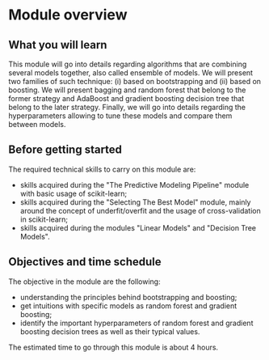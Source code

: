 # Module overview

## What you will learn

<!-- Give in plain English what the module is about -->

This module will go into details regarding algorithms that are combining
several models together, also called ensemble of models. We will present two
families of such technique: (i) based on bootstrapping and (ii) based
on boosting. We will present bagging and random forest that belong to the
former strategy and AdaBoost and gradient boosting decision tree that belong
to the later strategy. Finally, we will go into details regarding the
hyperparameters allowing to tune these models and compare them between models.

## Before getting started

<!-- Give the required skills for the module -->

The required technical skills to carry on this module are:

- skills acquired during the "The Predictive Modeling Pipeline" module with
  basic usage of scikit-learn;
- skills acquired during the "Selecting The Best Model" module, mainly around
  the concept of underfit/overfit and the usage of cross-validation in
  scikit-learn;
- skills acquired during the modules "Linear Models" and
  "Decision Tree Models".

<!-- Point to resources to learning these skills -->

## Objectives and time schedule

<!-- Give the learning objectives -->

The objective in the module are the following:

- understanding the principles behind bootstrapping and boosting;
- get intuitions with specific models as random forest and gradient boosting;
- identify the important hyperparameters of random forest and gradient boosting
  decision trees as well as their typical values.

<!-- Give the investment in time -->

The estimated time to go through this module is about 4 hours.
